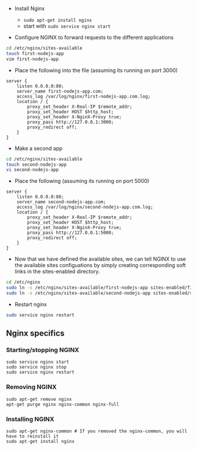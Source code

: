 - Install Nginx 
    - `sudo apt-get install nginx`
    - start with `sudo service nginx start`

- Configure NGINX to forward requests to the different applications

``` bash
cd /etc/nginx/sites-available
touch first-nodejs-app
vim first-nodejs-app
```

- Place the following into the file (assuming its running on port 3000)

``` nginx
server {
    listen 0.0.0.0:80;
    server_name first-nodejs-app.com;
    access_log /var/log/nginx/first-nodejs-app.com.log;
    location / {
        proxy_set_header X-Real-IP $remote_addr;
        proxy_set_header HOST $http_host;
        proxy_set_header X-NginX-Proxy true;
        proxy_pass http://127.0.0.1:3000;
        proxy_redirect off;
    }
}
```

- Make a second app 

``` bash
cd /etc/nginx/sites-available
touch second-nodejs-app
vi second-nodejs-app
```

- Place the following (assuming its running on port 5000)

```nginx
server {
    listen 0.0.0.0:80;
    server_name second-nodejs-app.com;
    access_log /var/log/nginx/second-nodejs-app.com.log;
    location / {
        proxy_set_header X-Real-IP $remote_addr;
        proxy_set_header HOST $http_host;
        proxy_set_header X-NginX-Proxy true;
        proxy_pass http://127.0.0.1:5000;
        proxy_redirect off;
    }
}
```

- Now that we have defined the available sites, we can tell NGINX to use the available sites configuations by simply creating corresponding soft links in the sites-enabled directory.

```bash
cd /etc/nginx
sudo ln -s /etc/nginx/sites-available/first-nodejs-app sites-enabled/first-nodejs-app
sudo ln -s /etc/nginx/sites-available/second-nodejs-app sites-enabled/second-nodejs-app
```

- Restart nginx

```bash 
sudo service nginx restart
```

## Nginx specifics

### Starting/stopping NGINX
```
sudo service nginx start
sudo service nginx stop
sudo service nginx restart
```
### Removing NGINX
```
sudo apt-get remove nginx
apt-get purge nginx nginx-common nginx-full
```
### Installing NGINX

```
sudo apt-get nginx-common # If you removed the nginx-common, you will have to reinstall it
sudo apt-get install nginx
```